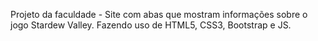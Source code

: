 Projeto da faculdade -  Site com abas que mostram informações sobre o jogo Stardew Valley.
Fazendo uso de HTML5, CSS3, Bootstrap e JS.
